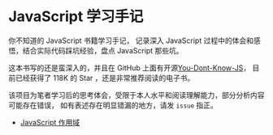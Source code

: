 # JavaScript 学习手记

你不知道的 JavaScript 书籍学习手记，
记录深入 JavaScript 过程中的体会和感悟，结合实际代码踩坑经验，盘点 JavaScript 那些坑。

这本书写的还是蛮深入的，并且在 GitHub 上面有开源[You-Dont-Know-JS](https://github.com/getify/You-Dont-Know-JS)，
目前已经获得了 118K 的 Star ，还是非常推荐阅读的电子书。

该项目为笔者学习后的思考体会，受限于本人水平和阅读理解能力，部分分析内容可能存在错误，
如有表述存在明显错漏的地方，请发 `issue` 指正。

- [JavaScript 作用域](/chapter1/readme.md) 
